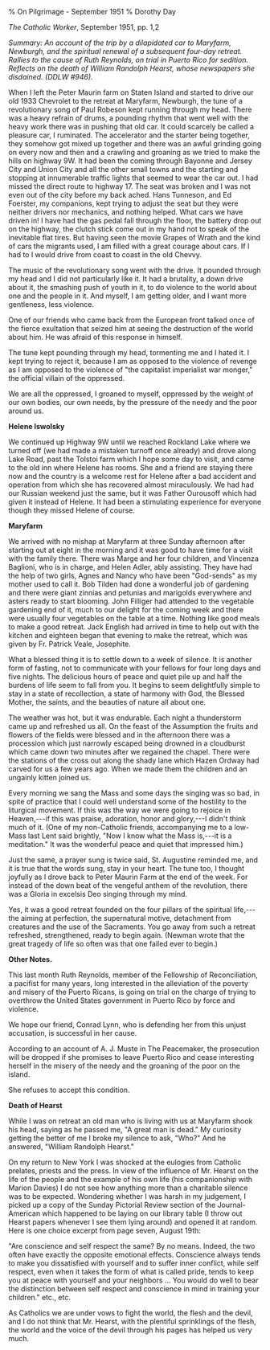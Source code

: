 % On Pilgrimage - September 1951
% Dorothy Day

*The Catholic Worker*, September 1951, pp. 1,2

*Summary: An account of the trip by a dilapidated car to Maryfarm,
Newburgh, and the spiritual renewal of a subsequent four-day retreat.
Rallies to the cause of Ruth Reynolds, on trial in Puerto Rico for
sedition. Reflects on the death of William Randolph Hearst, whose
newspapers she disdained. (DDLW \#946).*

When I left the Peter Maurin farm on Staten Island and started to drive
our old 1933 Chevrolet to the retreat at Maryfarm, Newburgh, the tune of
a revolutionary song of Paul Robeson kept running through my head. There
was a heavy refrain of drums, a pounding rhythm that went well with the
heavy work there was in pushing that old car. It could scarcely be
called a pleasure car, I ruminated. The accelerator and the starter
being together, they somehow got mixed up together and there was an
awful grinding going on every now and then and a crawling and groaning
as we tried to make the hills on highway 9W. It had been the coming
through Bayonne and Jersey City and Union City and all the other small
towns and the starting and stopping at innumerable traffic lights that
seemed to wear the car out. I had missed the direct route to highway 17.
The seat was broken and I was not even out of the city before my back
ached. Hans Tunneson, and Ed Foerster, my companions, kept trying to
adjust the seat but they were neither drivers nor mechanics, and nothing
helped. What cars we have driven in! I have had the gas pedal fall
through the floor, the battery drop out on the highway, the clutch stick
come out in my hand not to speak of the inevitable flat tires. But
having seen the movie Grapes of Wrath and the kind of cars the migrants
used, I am filled with a great courage about cars. If I had to I would
drive from coast to coast in the old Chevvy.

The music of the revolutionary song went with the drive. It pounded
through my head and I did not particularly like it. It had a brutality,
a down drive about it, the smashing push of youth in it, to do violence
to the world about one and the people in it. And myself, I am getting
older, and I want more gentleness, less violence.

One of our friends who came back from the European front talked once of
the fierce exultation that seized him at seeing the destruction of the
world about him. He was afraid of this response in himself.

The tune kept pounding through my head, tormenting me and I hated it. I
kept trying to reject it, because I am as opposed to the violence of
revenge as I am opposed to the violence of "the capitalist imperialist
war monger," the official villain of the oppressed.

We are all the oppressed, I groaned to myself, oppressed by the weight
of our own bodies, our own needs, by the pressure of the needy and the
poor around us.

**Helene Iswolsky**

We continued up Highway 9W until we reached Rockland Lake where we
turned off (we had made a mistaken turnoff once already) and drove along
Lake Road, past the Tolstoi farm which I hope some day to visit, and
came to the old inn where Helene has rooms. She and a friend are staying
there now and the country is a welcome rest for Helene after a bad
accident and operation from which she has recovered almost miraculously.
We had had our Russian weekend just the same, but it was Father
Ourousoff which had given it instead of Helene. It had been a
stimulating experience for everyone though they missed Helene of course.

**Maryfarm**

We arrived with no mishap at Maryfarm at three Sunday afternoon after
starting out at eight in the morning and it was good to have time for a
visit with the family there. There was Marge and her four children, and
Vincenza Baglioni, who is in charge, and Helen Adler, ably assisting.
They have had the help of two girls, Agnes and Nancy who have been
"God-sends" as my mother used to call it. Bob Tilden had done a
wonderful job of gardening and there were giant zinnias and petunias and
marigolds everywhere and asters ready to start blooming. John Filliger
had attended to the vegetable gardening end of it, much to our delight
for the coming week and there were usually four vegetables on the table
at a time. Nothing like good meals to make a good retreat. Jack English
had arrived in time to help out with the kitchen and eighteen began that
evening to make the retreat, which was given by Fr. Patrick Veale,
Josephite.

What a blessed thing it is to settle down to a week of silence. It is
another form of fasting, not to communicate with your fellows for four
long days and five nights. The delicious hours of peace and quiet pile
up and half the burdens of life seem to fall from you. It begins to seem
delightfully simple to stay in a state of recollection, a state of
harmony with God, the Blessed Mother, the saints, and the beauties of
nature all about one.

The weather was hot, but it was endurable. Each night a thunderstorm
came up and refreshed us all. On the feast of the Assumption the fruits
and flowers of the fields were blessed and in the afternoon there was a
procession which just narrowly escaped being drowned in a cloudburst
which came down two minutes after we regained the chapel. There were the
stations of the cross out along the shady lane which Hazen Ordway had
carved for us a few years ago. When we made them the children and an
ungainly kitten joined us.

Every morning we sang the Mass and some days the singing was so bad, in
spite of practice that I could well understand some of the hostility to
the liturgical movement. If this was the way we were going to rejoice in
Heaven,---if this was praise, adoration, honor and glory,---I didn't
think much of it. (One of my non-Catholic friends, accompanying me to a
low-Mass last Lent said brightly, "Now I know what the Mass is,---it is
a meditation." It was the wonderful peace and quiet that impressed him.)

Just the same, a prayer sung is twice said, St. Augustine reminded me,
and it is true that the words sung, stay in your heart. The tune too, I
thought joyfully as I drove back to Peter Maurin Farm at the end of the
week. For instead of the down beat of the vengeful anthem of the
revolution, there was a Gloria in excelsis Deo singing through my mind.

Yes, it was a good retreat founded on the four pillars of the spiritual
life,---the aiming at perfection, the supernatural motive, detachment
from creatures and the use of the Sacraments. You go away from such a
retreat refreshed, strengthened, ready to begin again. (Newman wrote
that the great tragedy of life so often was that one failed ever to
begin.)

**Other Notes.**

This last month Ruth Reynolds, member of the Fellowship of
Reconciliation, a pacifist for many years, long interested in the
alleviation of the poverty and misery of the Puerto Ricans, is going on
trial on the charge of trying to overthrow the United States government
in Puerto Rico by force and violence.

We hope our friend, Conrad Lynn, who is defending her from this unjust
accusation, is successful in her cause.

According to an account of A. J. Muste in The Peacemaker, the
prosecution will be dropped if she promises to leave Puerto Rico and
cease interesting herself in the misery of the needy and the groaning of
the poor on the island.

She refuses to accept this condition.

**Death of Hearst**

While I was on retreat an old man who is living with us at Maryfarm
shook his head, saying as he passed me, "A great man is dead." My
curiosity getting the better of me I broke my silence to ask, "Who?" And
he answered, "William Randolph Hearst."

On my return to New York I was shocked at the eulogies from Catholic
prelates, priests and the press. In view of the influence of Mr. Hearst
on the life of the people and the example of his own life (his
companionship with Marion Davies) I do not see how anything more than a
charitable silence was to be expected. Wondering whether I was harsh in
my judgement, I picked up a copy of the Sunday Pictorial Review section
of the Journal-American which happened to be laying on our library table
(I throw out Hearst papers whenever I see them lying around) and opened
it at random. Here is one choice excerpt from page seven, August 19th:

"Are conscience and self respect the same? By no means. Indeed, the two
often have exactly the opposite emotional effects. Conscience always
tends to make you dissatisfied with yourself and to suffer inner
conflict, while self respect, even when it takes the form of what is
called pride, tends to keep you at peace with yourself and your
neighbors ... You would do well to bear the distinction between self
respect and conscience in mind in training your children." etc., etc.

As Catholics we are under vows to fight the world, the flesh and the
devil, and I do not think that Mr. Hearst, with the plentiful
sprinklings of the flesh, the world and the voice of the devil through
his pages has helped us very much.
